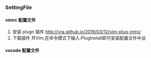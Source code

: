 ### SettingFile
#### vimrc 配置文件

1. 安装 plugn 插件
http://vra.github.io/2019/03/12/vim-plug-intro/
2. 下载插件
开Vim,在命令模式下输入:PlugInstall即可安装配置文件中设
#### vscode 配置文件
